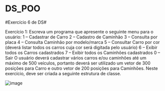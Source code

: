 # DS_POO
#Exercício 6 de DS#

Exercício 1: Escreva um programa que apresente o seguinte menu para o usuário: 
1 – Cadastrar de Carro 
2 – Cadastro de Caminhão 
3 – Consulta por placa 
4 – Consulta Caminhão por modelo/marca 
5 – Consultar Carro por cor (deverá listar todos os carros cuja cor será digitada pelo usuário) 
6 – Exibir todos os Carros cadastrados 
7 – Exibir todos os Caminhões cadastrados 
0 – Sair 
O usuário deverá cadastrar vários carros e/ou caminhões até um máximo de 500 veículos, portanto deverá ser utilizado um vetor de 300 posições para Carro e outro vetor de 200 posições para Caminhões. 
Neste exercício, deve ser criada a seguinte estrutura de classe.
 
![image](https://user-images.githubusercontent.com/91338154/161108691-27293248-d574-413a-a6d4-c64e75e6d046.png)
